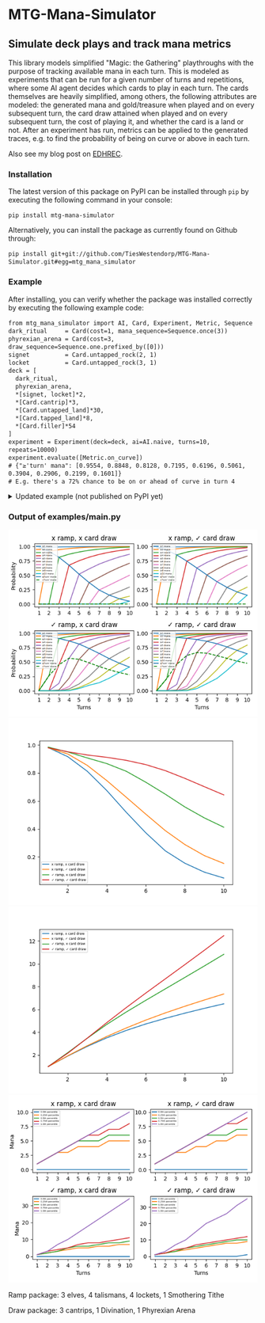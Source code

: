 # MTG-Mana-Simulator
## Simulate deck plays and track mana metrics

This library models simplified "Magic: the Gathering" playthroughs with the purpose of tracking available mana in each turn. This is modeled as experiments that can be run for a given number of turns and repetitions, where some AI agent decides which cards to play in each turn. The cards themselves are heavily simplified, among others, the following attributes are modeled: the generated mana and gold/treasure when played and on every subsequent turn, the card draw attained when played and on every subsequent turn, the cost of playing it, and whether the card is a land or not. After an experiment has run, metrics can be applied to the generated traces, e.g. to find the probability of being on curve or above in each turn.

Also see my blog post on [EDHREC](https://edhrec.com/articles/simultaing-available-mana-beyond-the-hypergeometric-distribution/).

### Installation

The latest version of this package on PyPI can be installed through `pip` by executing the following command in your console:
```
pip install mtg-mana-simulator
```
Alternatively, you can install the package as currently found on Github through:
```
pip install git+git://github.com/TiesWestendorp/MTG-Mana-Simulator.git#egg=mtg_mana_simulator
```

### Example
After installing, you can verify whether the package was installed correctly by executing the following example code:

```
from mtg_mana_simulator import AI, Card, Experiment, Metric, Sequence
dark_ritual     = Card(cost=1, mana_sequence=Sequence.once(3))
phyrexian_arena = Card(cost=3, draw_sequence=Sequence.one.prefixed_by([0]))
signet          = Card.untapped_rock(2, 1)
locket          = Card.untapped_rock(3, 1)
deck = [
  dark_ritual,
  phyrexian_arena,
  *[signet, locket]*2,
  *[Card.cantrip]*3,
  *[Card.untapped_land]*30,
  *[Card.tapped_land]*8,
  *[Card.filler]*54
]
experiment = Experiment(deck=deck, ai=AI.naive, turns=10, repeats=10000)
experiment.evaluate([Metric.on_curve])
# {"≥'turn' mana": [0.9554, 0.8848, 0.8128, 0.7195, 0.6196, 0.5061, 0.3904, 0.2906, 0.2199, 0.1601]}
# E.g. there's a 72% chance to be on or ahead of curve in turn 4
```

<details>
<summary>Updated example (not published on PyPI yet)</summary>

```
from mtg_mana_simulator import AI, Card, Experiment, Metric, Repository

cards = [
  "Dark Ritual",
  "Phyrexian Arena",
  "Orzhov Locket",
  "Orzhov Signet",
  "Dimir Locket",
  "Dimir Signet",
  "Azorius Guildgate",
  "Dimir Guildgate",
  "Orzhov Guildgate",
  "Crumbling Necropolis",
  "Jwar Isle Refuge",
  "Scoured Barrens",
  "Sejiri Refuge",
  "Tranquil Cove",
  "Illusion of Choice",
  "Peek",
  "Gitaxian Probe",
  *["Swamp"]*10,
  *["Island"]*10,
  *["Plains"]*10,
  *["Filler"]*52
]
deck = list(map(lambda name: Repository[name], cards))

experiment = Experiment(deck=deck, ai=AI.naive, turns=10, repeats=10000)
print(experiment.evaluate([Metric.on_curve]))
```
Which ought to print: `{"≥'turn' mana": [0.9588, 0.9016, 0.8313, 0.7492, 0.637, 0.5235, 0.4113, 0.314, 0.229, 0.1653]}`. Which can be interpreted as there being a 75% chance to be on or ahead of curve in turn 4 for this given deck (of course, due to random variations, this number may be slightly different for you).
</details>

### Output of examples/main.py
![Comparison of mana per turn probabilities of decks with/without ramp/card draw](https://github.com/TiesWestendorp/MTG-Mana-Simulator/blob/master/Figure_1.png?raw=true)
![Probability of being on curve for decks with/without ramp/card draw](https://github.com/TiesWestendorp/MTG-Mana-Simulator/blob/master/Figure_2.png?raw=true)
![Average mana per turn for decks with/without ramp/card draw](https://github.com/TiesWestendorp/MTG-Mana-Simulator/blob/master/Figure_3.png?raw=true)
![Percentiles of available mana for decks with/without ramp/card draw](https://github.com/TiesWestendorp/MTG-Mana-Simulator/blob/master/Figure_4.png?raw=true)

Ramp package: 3 elves, 4 talismans, 4 lockets, 1 Smothering Tithe

Draw package: 3 cantrips, 1 Divination, 1 Phyrexian Arena

